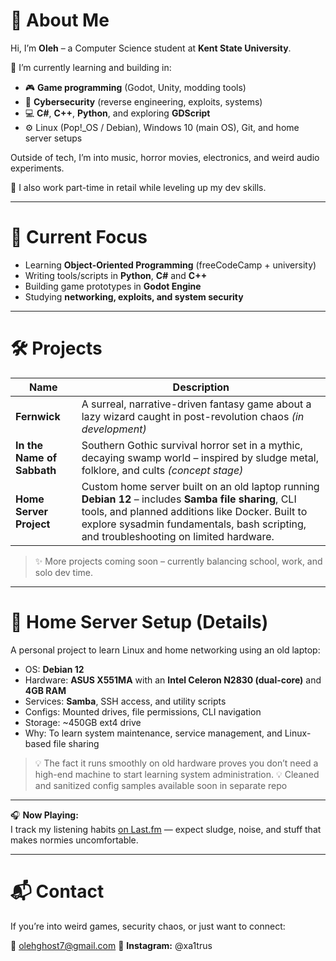# 👋 About Me

Hi, I’m **Oleh** – a Computer Science student at **Kent State University**.

🔧 I’m currently learning and building in:
- 🎮 **Game programming** (Godot, Unity, modding tools)
- 🔐 **Cybersecurity** (reverse engineering, exploits, systems)
- 💻 **C#**, **C++**, **Python**, and exploring **GDScript**
- ⚙️ Linux (Pop!_OS / Debian), Windows 10 (main OS), Git, and home server setups

Outside of tech, I’m into music, horror movies, electronics, and weird audio experiments.

🛒 I also work part-time in retail while leveling up my dev skills.

---

# 🧠 Current Focus
- Learning **Object-Oriented Programming** (freeCodeCamp + university)
- Writing tools/scripts in **Python**, **C#** and **C++**
- Building game prototypes in **Godot Engine**
- Studying **networking, exploits, and system security**

---

# 🛠 Projects

| Name | Description |
|------|-------------|
| **Fernwick** | A surreal, narrative-driven fantasy game about a lazy wizard caught in post-revolution chaos *(in development)* |
| **In the Name of Sabbath** | Southern Gothic survival horror set in a mythic, decaying swamp world – inspired by sludge metal, folklore, and cults *(concept stage)* |
| **Home Server Project** | Custom home server built on an old laptop running **Debian 12** – includes **Samba file sharing**, CLI tools, and planned additions like Docker. Built to explore sysadmin fundamentals, bash scripting, and troubleshooting on limited hardware. |

> ✨ More projects coming soon – currently balancing school, work, and solo dev time.

---
# 📂 Home Server Setup (Details)

A personal project to learn Linux and home networking using an old laptop:

- OS: **Debian 12**
- Hardware: **ASUS X551MA** with an **Intel Celeron N2830 (dual-core)** and **4GB RAM**
- Services: **Samba**, SSH access, and utility scripts
- Configs: Mounted drives, file permissions, CLI navigation
- Storage: ~450GB ext4 drive
- Why: To learn system maintenance, service management, and Linux-based file sharing

> 💡 The fact it runs smoothly on old hardware proves you don’t need a high-end machine to start learning system administration.
> 💡 Cleaned and sanitized config samples available soon in separate repo

---

🎧 **Now Playing:**  
I track my listening habits [on Last.fm](https://www.last.fm/user/audioduvet) — expect sludge, noise, and stuff that makes normies uncomfortable.

---

# 📬 Contact

If you’re into weird games, security chaos, or just want to connect:

📧 olehghost7@gmail.com 
📸 **Instagram:** @xa1trus
